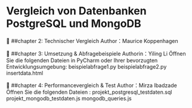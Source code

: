 # Vergleich von Datenbanken PostgreSQL und MongoDB
📌 ##chapter 2: Technischer Vergleich 
 Author：Maurice Koppenhagen

📌 ##chapter 3: Umsetzung & Abfragebeispiele
Authorin：Yiling Li
Öffnen Sie die folgenden Dateien in PyCharm oder Ihrer bevorzugten Entwicklungsumgebung:
beispielabfrage1.py
beispielabfrage2.py
insertdata.html

📌 ##chapter 4: Performancevergleich & Test
Author：Mirza Ibadzade
Öffnen Sie die folgenden Dateien :
projekt_postgresql_testdaten.sql
projekt_mongodb_testdaten.js
mongodb_queries.js

